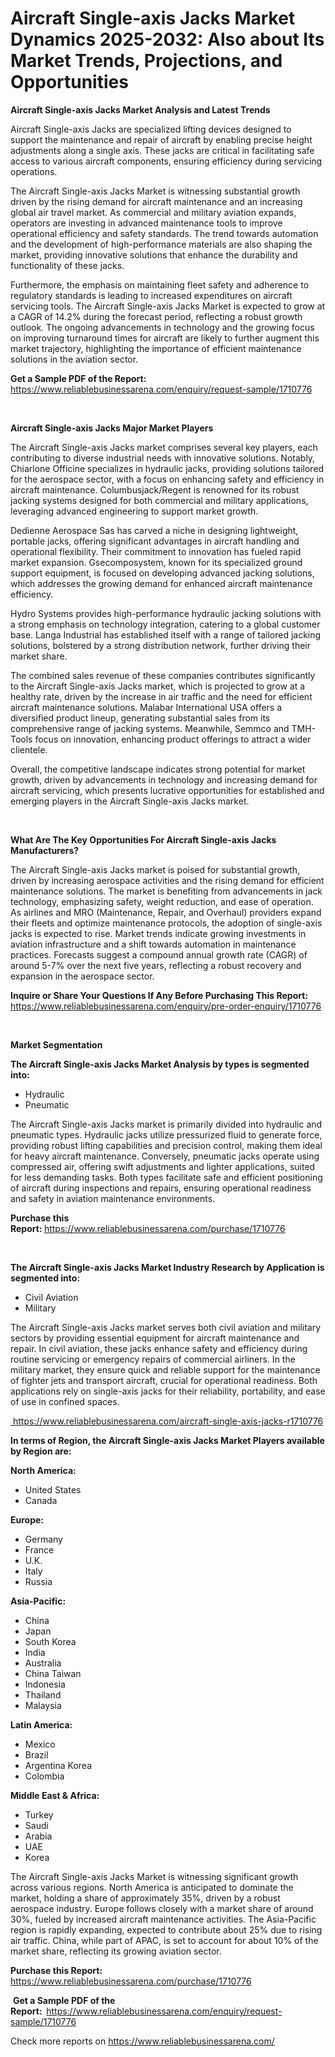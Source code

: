<p><h1>Aircraft Single-axis Jacks Market Dynamics 2025-2032: Also about Its Market Trends, Projections, and Opportunities</h1></p><p><strong>Aircraft Single-axis Jacks Market Analysis and Latest Trends</strong></p>
<p><p>Aircraft Single-axis Jacks are specialized lifting devices designed to support the maintenance and repair of aircraft by enabling precise height adjustments along a single axis. These jacks are critical in facilitating safe access to various aircraft components, ensuring efficiency during servicing operations. </p><p>The Aircraft Single-axis Jacks Market is witnessing substantial growth driven by the rising demand for aircraft maintenance and an increasing global air travel market. As commercial and military aviation expands, operators are investing in advanced maintenance tools to improve operational efficiency and safety standards. The trend towards automation and the development of high-performance materials are also shaping the market, providing innovative solutions that enhance the durability and functionality of these jacks.</p><p>Furthermore, the emphasis on maintaining fleet safety and adherence to regulatory standards is leading to increased expenditures on aircraft servicing tools. The Aircraft Single-axis Jacks Market is expected to grow at a CAGR of 14.2% during the forecast period, reflecting a robust growth outlook. The ongoing advancements in technology and the growing focus on improving turnaround times for aircraft are likely to further augment this market trajectory, highlighting the importance of efficient maintenance solutions in the aviation sector.</p></p>
<p><strong>Get a Sample PDF of the Report:&nbsp;</strong> <a href="https://www.reliablebusinessarena.com/enquiry/request-sample/1710776?utm_campaign=1420&utm_medium=2&utm_source=Github&utm_content=ia&utm_term=10012025&utm_id=aircraft-single-axis-jacks">https://www.reliablebusinessarena.com/enquiry/request-sample/1710776</a></p>
<p>&nbsp;</p>
<p><strong>Aircraft Single-axis Jacks Major Market Players</strong></p>
<p><p>The Aircraft Single-axis Jacks market comprises several key players, each contributing to diverse industrial needs with innovative solutions. Notably, Chiarlone Officine specializes in hydraulic jacks, providing solutions tailored for the aerospace sector, with a focus on enhancing safety and efficiency in aircraft maintenance. Columbusjack/Regent is renowned for its robust jacking systems designed for both commercial and military applications, leveraging advanced engineering to support market growth.</p><p>Dedienne Aerospace Sas has carved a niche in designing lightweight, portable jacks, offering significant advantages in aircraft handling and operational flexibility. Their commitment to innovation has fueled rapid market expansion. Gsecomposystem, known for its specialized ground support equipment, is focused on developing advanced jacking solutions, which addresses the growing demand for enhanced aircraft maintenance efficiency.</p><p>Hydro Systems provides high-performance hydraulic jacking solutions with a strong emphasis on technology integration, catering to a global customer base. Langa Industrial has established itself with a range of tailored jacking solutions, bolstered by a strong distribution network, further driving their market share.</p><p>The combined sales revenue of these companies contributes significantly to the Aircraft Single-axis Jacks market, which is projected to grow at a healthy rate, driven by the increase in air traffic and the need for efficient aircraft maintenance solutions. Malabar International USA offers a diversified product lineup, generating substantial sales from its comprehensive range of jacking systems. Meanwhile, Semmco and TMH-Tools focus on innovation, enhancing product offerings to attract a wider clientele.</p><p>Overall, the competitive landscape indicates strong potential for market growth, driven by advancements in technology and increasing demand for aircraft servicing, which presents lucrative opportunities for established and emerging players in the Aircraft Single-axis Jacks market.</p></p>
<p>&nbsp;</p>
<p><strong>What Are The Key Opportunities For Aircraft Single-axis Jacks Manufacturers?</strong></p>
<p><p>The Aircraft Single-axis Jacks market is poised for substantial growth, driven by increasing aerospace activities and the rising demand for efficient maintenance solutions. The market is benefiting from advancements in jack technology, emphasizing safety, weight reduction, and ease of operation. As airlines and MRO (Maintenance, Repair, and Overhaul) providers expand their fleets and optimize maintenance protocols, the adoption of single-axis jacks is expected to rise. Market trends indicate growing investments in aviation infrastructure and a shift towards automation in maintenance practices. Forecasts suggest a compound annual growth rate (CAGR) of around 5-7% over the next five years, reflecting a robust recovery and expansion in the aerospace sector.</p></p>
<p><strong>Inquire or Share Your Questions If Any Before Purchasing This Report:</strong> <a href="https://www.reliablebusinessarena.com/enquiry/pre-order-enquiry/1710776?utm_campaign=1420&utm_medium=2&utm_source=Github&utm_content=ia&utm_term=10012025&utm_id=aircraft-single-axis-jacks">https://www.reliablebusinessarena.com/enquiry/pre-order-enquiry/1710776</a></p>
<p>&nbsp;</p>
<p><strong>Market Segmentation</strong></p>
<p><strong>The Aircraft Single-axis Jacks Market Analysis by types is segmented into:</strong></p>
<p><ul><li>Hydraulic</li><li>Pneumatic</li></ul></p>
<p><p>The Aircraft Single-axis Jacks market is primarily divided into hydraulic and pneumatic types. Hydraulic jacks utilize pressurized fluid to generate force, providing robust lifting capabilities and precision control, making them ideal for heavy aircraft maintenance. Conversely, pneumatic jacks operate using compressed air, offering swift adjustments and lighter applications, suited for less demanding tasks. Both types facilitate safe and efficient positioning of aircraft during inspections and repairs, ensuring operational readiness and safety in aviation maintenance environments.</p></p>
<p><strong>Purchase this Report:&nbsp;</strong><a href="https://www.reliablebusinessarena.com/purchase/1710776?utm_campaign=1420&utm_medium=2&utm_source=Github&utm_content=ia&utm_term=10012025&utm_id=aircraft-single-axis-jacks">https://www.reliablebusinessarena.com/purchase/1710776</a></p>
<p>&nbsp;</p>
<p><strong>The Aircraft Single-axis Jacks Market Industry Research by Application is segmented into:</strong></p>
<p><ul><li>Civil Aviation</li><li>Military</li></ul></p>
<p><p>The Aircraft Single-axis Jacks market serves both civil aviation and military sectors by providing essential equipment for aircraft maintenance and repair. In civil aviation, these jacks enhance safety and efficiency during routine servicing or emergency repairs of commercial airliners. In the military market, they ensure quick and reliable support for the maintenance of fighter jets and transport aircraft, crucial for operational readiness. Both applications rely on single-axis jacks for their reliability, portability, and ease of use in confined spaces.</p></p>
<p><a href="https://www.reliablebusinessarena.com/aircraft-single-axis-jacks-r1710776?utm_campaign=1420&utm_medium=2&utm_source=Github&utm_content=ia&utm_term=10012025&utm_id=aircraft-single-axis-jacks">&nbsp;https://www.reliablebusinessarena.com/aircraft-single-axis-jacks-r1710776</a></p>
<p><strong>In terms of Region, the Aircraft Single-axis Jacks Market Players available by Region are:</strong></p>
<p>
    <p> <strong> North America: </strong>
        <ul>
            <li>United States</li>
            <li>Canada</li>
        </ul>
        </p> 
    <p> <strong> Europe: </strong>
        <ul>
            <li>Germany</li>
            <li>France</li>
            <li>U.K.</li>
            <li>Italy</li>
            <li>Russia</li>
        </ul>
        </p> 
    <p> <strong> Asia-Pacific: </strong>
        <ul>
            <li>China</li>
            <li>Japan</li>
            <li>South Korea</li>
            <li>India</li>
            <li>Australia</li>
            <li>China Taiwan</li>
            <li>Indonesia</li>
            <li>Thailand</li>
            <li>Malaysia</li>
        </ul>
        </p> 
    <p> <strong> Latin America: </strong>
        <ul>
            <li>Mexico</li>
            <li>Brazil</li>
            <li>Argentina Korea</li>
            <li>Colombia</li>
        </ul>
        </p> 
    <p> <strong> Middle East & Africa: </strong>
        <ul>
            <li>Turkey</li>
            <li>Saudi</li>
            <li>Arabia</li>
            <li>UAE</li>
            <li>Korea</li>
        </ul>
    </p>
    </p>
<p><p>The Aircraft Single-axis Jacks Market is witnessing significant growth across various regions. North America is anticipated to dominate the market, holding a share of approximately 35%, driven by a robust aerospace industry. Europe follows closely with a market share of around 30%, fueled by increased aircraft maintenance activities. The Asia-Pacific region is rapidly expanding, expected to contribute about 25% due to rising air traffic. China, while part of APAC, is set to account for about 10% of the market share, reflecting its growing aviation sector.</p></p>
<p><strong>Purchase this Report: </strong><a href="https://www.reliablebusinessarena.com/purchase/1710776?utm_campaign=1420&utm_medium=2&utm_source=Github&utm_content=ia&utm_term=10012025&utm_id=aircraft-single-axis-jacks">https://www.reliablebusinessarena.com/purchase/1710776</a></p>
<p>&nbsp;<strong>Get a Sample PDF of the Report:&nbsp;&nbsp;</strong><a href="https://www.reliablebusinessarena.com/enquiry/request-sample/1710776?utm_campaign=1420&utm_medium=2&utm_source=Github&utm_content=ia&utm_term=10012025&utm_id=aircraft-single-axis-jacks">https://www.reliablebusinessarena.com/enquiry/request-sample/1710776</a></p>
<p><strong></strong></p>
<p>Check more reports on <a href="https://www.reliablebusinessarena.com/?utm_campaign=1420&utm_medium=2&utm_source=Github&utm_content=ia&utm_term=10012025&utm_id=aircraft-single-axis-jacks">https://www.reliablebusinessarena.com/</a></p>